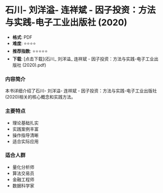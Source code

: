 # 石川- 刘洋溢- 连祥斌 - 因子投资：方法与实践-电子工业出版社 (2020)

- **格式**: PDF
- **难度**: ⭐⭐⭐⭐
- **推荐指数**: ⭐⭐⭐⭐⭐
- **下载**: [点击下载](石川_ 刘洋溢_ 连祥斌 - 因子投资：方法与实践-电子工业出版社 (2020).pdf)

### 内容简介
本书详细介绍了石川- 刘洋溢- 连祥斌 - 因子投资：方法与实践-电子工业出版社 (2020)相关的核心概念和实践方法。

### 主要特点
- 理论基础扎实
- 实践案例丰富
- 操作指导清晰
- 适合实际应用

### 适合人群
- 量化分析师
- 算法交易员
- 金融工程师
- 数据科学家
